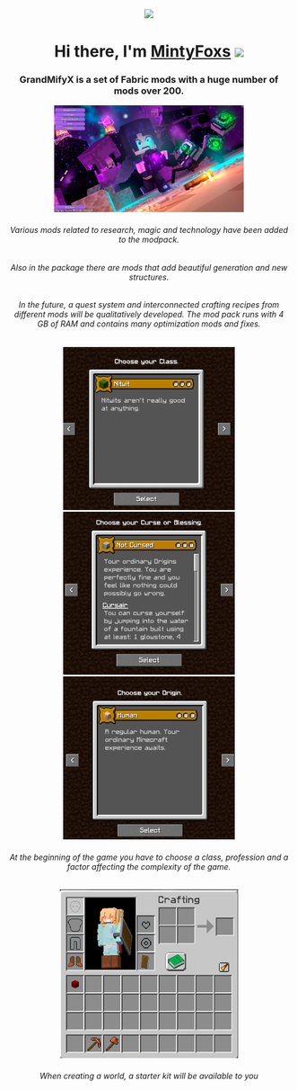 <div align="center">
<img src="https://user-images.githubusercontent.com/59809670/163719146-5fa65cff-07fe-4d28-8cb8-f52c841dc2b1.png">
</div>
 <h1 align="center">Hi there, I'm <a href="https://vk.com/minty.foxs" target="_blank">MintyFoxs</a> 
<img src="https://github.com/blackcater/blackcater/raw/main/images/Hi.gif" height="32"/></h1>
<h3 align="center">GrandMifyX is a set of Fabric mods with a huge number of mods over 200. </h3>
<div align="center">
<img src="https://github.com/MintyFoxs/wiki/blob/master/img/main.png?raw=true" height="190" weight="338">
</div>

<h6 align="center">Various mods related to research, magic and technology have been added to the modpack.</h6>


<h6 align="center">Also in the package there are mods that add beautiful generation and new structures.</h6>


<h6 align="center">In the future, a quest system and interconnected crafting recipes from different mods will be qualitatively developed. The mod pack runs with 4 GB of RAM and contains many optimization mods and fixes.</h6>
<div align="center">
<img src="https://github.com/MintyFoxs/wiki/blob/master/img/class.png?raw=true" height="290" weight="290">
<img src="https://github.com/MintyFoxs/wiki/blob/master/img/curse.png?raw=true" height="290" weight="290">
<img src="https://github.com/MintyFoxs/wiki/blob/master/img/origin.png?raw=true" height="290" weight="290">
</div>


<h6 align="center">At the beginning of the game you have to choose a class, profession and a factor affecting the complexity of the game.</h6>
<div align="center">
<img src="https://github.com/MintyFoxs/wiki/blob/master/img/kit.png?raw=true" height="300" weight="300">
</div>

<h6 align="center">When creating a world, a starter kit will be available to you</h6>
 


 
